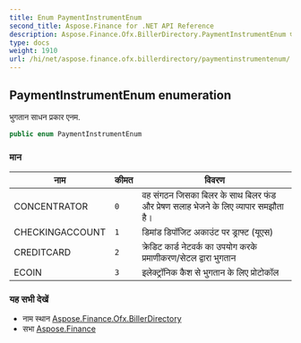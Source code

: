 ```yaml
---
title: Enum PaymentInstrumentEnum
second_title: Aspose.Finance for .NET API Reference
description: Aspose.Finance.Ofx.BillerDirectory.PaymentInstrumentEnum एनुम. भुगतन सधन प्रकर एनम.
type: docs
weight: 1910
url: /hi/net/aspose.finance.ofx.billerdirectory/paymentinstrumentenum/
---
```

## PaymentInstrumentEnum enumeration

भुगतान साधन प्रकार एनम.

```csharp
public enum PaymentInstrumentEnum
```

### मान

| नाम | कीमत | विवरण |
| --- | --- | --- |
| CONCENTRATOR | `0` | वह संगठन जिसका बिलर के साथ बिलर फंड और प्रेषण सलाह भेजने के लिए व्यापार समझौता है। |
| CHECKINGACCOUNT | `1` | डिमांड डिपॉजिट अकाउंट पर ड्राफ्ट (यूएस) |
| CREDITCARD | `2` | क्रेडिट कार्ड नेटवर्क का उपयोग करके प्रमाणीकरण/सेटल द्वारा भुगतान |
| ECOIN | `3` | इलेक्ट्रॉनिक कैश से भुगतान के लिए प्रोटोकॉल |

### यह सभी देखें

* नाम स्थान [Aspose.Finance.Ofx.BillerDirectory](../../aspose.finance.ofx.billerdirectory/)
* सभा [Aspose.Finance](../../)



